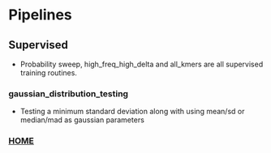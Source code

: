 # Pipelines


## Supervised 
* Probability sweep, high_freq_high_delta and all_kmers are all supervised training routines.


### gaussian_distribution_testing
* Testing a minimum standard deviation along with using mean/sd or median/mad as gaussian parameters
 


### [HOME](../README.md)